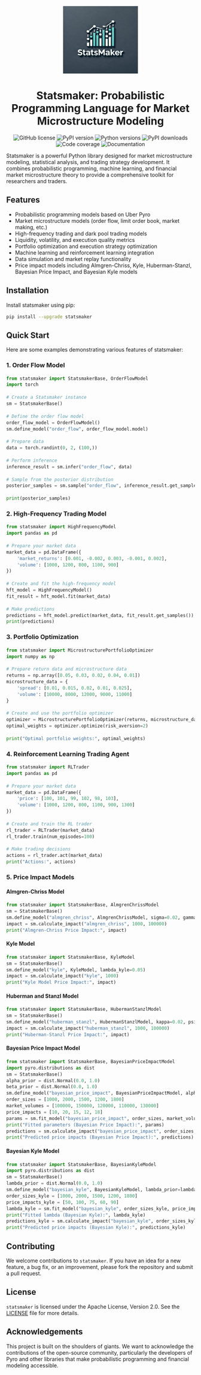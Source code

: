 <div align=center>


<img src="assets/img/StatsMaker.png" width="200" height="180" loc>

# Statsmaker: Probabilistic Programming Language for Market Microstructure Modeling

![GitHub license](https://img.shields.io/github/license/jialuechen/statsmaker)
![PyPI version](https://img.shields.io/pypi/v/statsmaker)
![Python versions](https://img.shields.io/badge/python-3.6%2B-green)
![PyPI downloads](https://img.shields.io/pypi/dm/statsmaker)
![Code coverage](https://img.shields.io/codecov/c/github/jialuechen/statsmaker)
![Documentation](https://img.shields.io/readthedocs/statsmaker)

</div>

Statsmaker is a powerful Python library designed for market microstructure modeling, statistical analysis, and trading strategy development. It combines probabilistic programming, machine learning, and financial market microstructure theory to provide a comprehensive toolkit for researchers and traders.

## Features

- Probabilistic programming models based on Uber Pyro
- Market microstructure models (order flow, limit order book, market making, etc.)
- High-frequency trading and dark pool trading models
- Liquidity, volatility, and execution quality metrics
- Portfolio optimization and execution strategy optimization
- Machine learning and reinforcement learning integration
- Data simulation and market replay functionality
- Price impact models including Almgren-Chriss, Kyle, Huberman-Stanzl, Bayesian Price Impact, and Bayesian Kyle models

## Installation

Install statsmaker using pip:

```bash
pip install --upgrade statsmaker
```

## Quick Start

Here are some examples demonstrating various features of statsmaker:

### 1. Order Flow Model

```python
from statsmaker import StatsmakerBase, OrderFlowModel
import torch

# Create a Statsmaker instance
sm = StatsmakerBase()

# Define the order flow model
order_flow_model = OrderFlowModel()
sm.define_model("order_flow", order_flow_model.model)

# Prepare data
data = torch.randint(0, 2, (100,))

# Perform inference
inference_result = sm.infer("order_flow", data)

# Sample from the posterior distribution
posterior_samples = sm.sample("order_flow", inference_result.get_samples())

print(posterior_samples)
```

### 2. High-Frequency Trading Model

```python
from statsmaker import HighFrequencyModel
import pandas as pd

# Prepare your market data
market_data = pd.DataFrame({
    'market_returns': [0.001, -0.002, 0.003, -0.001, 0.002],
    'volume': [1000, 1200, 800, 1100, 900]
})

# Create and fit the high-frequency model
hft_model = HighFrequencyModel()
fit_result = hft_model.fit(market_data)

# Make predictions
predictions = hft_model.predict(market_data, fit_result.get_samples())
print(predictions)
```

### 3. Portfolio Optimization

```python
from statsmaker import MicrostructurePortfolioOptimizer
import numpy as np

# Prepare return data and microstructure data
returns = np.array([0.05, 0.03, 0.02, 0.04, 0.01])
microstructure_data = {
    'spread': [0.01, 0.015, 0.02, 0.01, 0.025],
    'volume': [10000, 8000, 12000, 9000, 11000]
}

# Create and use the portfolio optimizer
optimizer = MicrostructurePortfolioOptimizer(returns, microstructure_data)
optimal_weights = optimizer.optimize(risk_aversion=2)

print("Optimal portfolio weights:", optimal_weights)
```

### 4. Reinforcement Learning Trading Agent

```python
from statsmaker import RLTrader
import pandas as pd

# Prepare your market data
market_data = pd.DataFrame({
    'price': [100, 101, 99, 102, 98, 103],
    'volume': [1000, 1200, 800, 1100, 900, 1300]
})

# Create and train the RL trader
rl_trader = RLTrader(market_data)
rl_trader.train(num_episodes=100)

# Make trading decisions
actions = rl_trader.act(market_data)
print("Actions:", actions)
```

### 5. Price Impact Models

#### Almgren-Chriss Model

```python
from statsmaker import StatsmakerBase, AlmgrenChrissModel
sm = StatsmakerBase()
sm.define_model("almgren_chriss", AlmgrenChrissModel, sigma=0.02, gamma=0.1, eta=0.01)
impact = sm.calculate_impact("almgren_chriss", 1000, 100000)
print("Almgren-Chriss Price Impact:", impact)
```

#### Kyle Model

```python
from statsmaker import StatsmakerBase, KyleModel
sm = StatsmakerBase()
sm.define_model("kyle", KyleModel, lambda_kyle=0.05)
impact = sm.calculate_impact("kyle", 1000)
print("Kyle Model Price Impact:", impact)
```

#### Huberman and Stanzl Model

```python
from statsmaker import StatsmakerBase, HubermanStanzlModel
sm = StatsmakerBase()
sm.define_model("huberman_stanzl", HubermanStanzlModel, kappa=0.02, psi=0.1)
impact = sm.calculate_impact("huberman_stanzl", 1000, 100000)
print("Huberman-Stanzl Price Impact:", impact)
```

#### Bayesian Price Impact Model

```python
from statsmaker import StatsmakerBase, BayesianPriceImpactModel
import pyro.distributions as dist
sm = StatsmakerBase()
alpha_prior = dist.Normal(0.0, 1.0)
beta_prior = dist.Normal(0.0, 1.0)
sm.define_model("bayesian_price_impact", BayesianPriceImpactModel, alpha_prior=alpha_prior, beta_prior=beta_prior)
order_sizes = [1000, 2000, 1500, 1200, 1800]
market_volumes = [100000, 150000, 120000, 110000, 130000]
price_impacts = [10, 20, 15, 12, 18]
params = sm.fit_model("bayesian_price_impact", order_sizes, market_volumes, price_impacts, num_steps=1000)
print("Fitted parameters (Bayesian Price Impact):", params)
predictions = sm.calculate_impact("bayesian_price_impact", order_sizes, market_volumes)
print("Predicted price impacts (Bayesian Price Impact):", predictions)
```

#### Bayesian Kyle Model

```python
from statsmaker import StatsmakerBase, BayesianKyleModel
import pyro.distributions as dist
sm = StatsmakerBase()
lambda_prior = dist.Normal(0.0, 1.0)
sm.define_model("bayesian_kyle", BayesianKyleModel, lambda_prior=lambda_prior)
order_sizes_kyle = [1000, 2000, 1500, 1200, 1800]
price_impacts_kyle = [50, 100, 75, 60, 90]
lambda_kyle = sm.fit_model("bayesian_kyle", order_sizes_kyle, price_impacts_kyle, num_steps=1000)
print("Fitted lambda (Bayesian Kyle):", lambda_kyle)
predictions_kyle = sm.calculate_impact("bayesian_kyle", order_sizes_kyle)
print("Predicted price impacts (Bayesian Kyle):", predictions_kyle)
```

## Contributing

We welcome contributions to `statsmaker`. If you have an idea for a new feature, a bug fix, or an improvement, please fork the repository and submit a pull request.

## License

`statsmaker` is licensed under the Apache License, Version 2.0. See the [LICENSE](LICENSE) file for more details.

## Acknowledgements

This project is built on the shoulders of giants. We want to acknowledge the contributions of the open-source community, particularly the developers of Pyro and other libraries that make probabilistic programming and financial modeling accessible.


